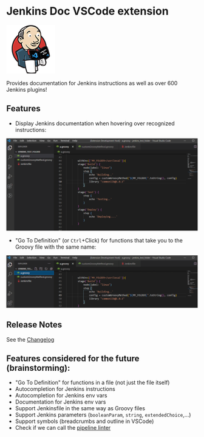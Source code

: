 # Jenkins Doc VSCode extension

![Logo](./assets/logo_128.png)

Provides documentation for Jenkins instructions as well as over 600 Jenkins plugins!

## Features

- Display Jenkins documentation when hovering over recognized instructions:

![Documentation on hover](./assets/demo_doc_hover.gif)

- "Go To Definition" (or `Ctrl`+Click) for functions that take you to the Groovy file with the same name:

!["Go To Definition" feature](./assets/demo_go_to_definition.gif)

## Release Notes

See the [Changelog](./CHANGELOG.md)

## Features considered for the future (brainstorming):

- "Go To Definition" for functions in a file (not just the file itself)
- Autocompletion for Jenkins instructions
- Autocompletion for Jenkins env vars
- Documentation for Jenkins env vars
- Support Jenkinsfile in the same way as Groovy files
- Support Jenkins parameters (`booleanParam`, `string`, `extendedChoice`,...)
- Support symbols (breadcrumbs and outline in VSCode)
- Check if we can call the [pipeline linter](https://www.jenkins.io/doc/book/pipeline/development/)
